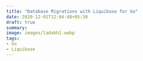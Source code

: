 ```yaml
---
title: "Database Migrations with Liquibase for Go"
date: 2020-12-01T12:04:48+05:30
draft: true
summary:
image: images/ladakh1.webp
tags:
- Go
- Liquibase
---
```


